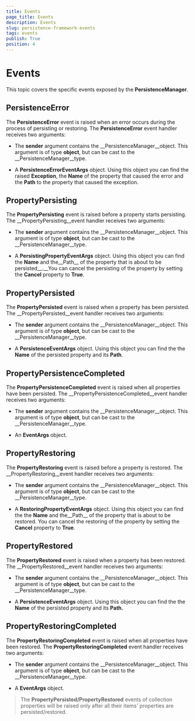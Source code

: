 ```yaml
---
title: Events
page_title: Events
description: Events
slug: persistence-framework-events
tags: events
publish: True
position: 4
---
```


# Events



This topic covers the specific events exposed by the __PersistenceManager__.
	  

## PersistenceError

The __PersistenceError__ event is raised when an error occurs during the process of persisting or restoring. The __PersistenceError__ event handler receives two arguments:
		

* The __sender__ argument contains the __PersistenceManager__object. This argument is of type __object__, but can be cast to the __PersistenceManager__type.
			

* A __PersistenceErrorEventArgs__ object. Using this object you can find the raised __Exception__, the __Name__ of the property that caused the error and the __Path__ to the property that caused the exception.
			

## PropertyPersisting

The __PropertyPersisting__ event is raised before a property starts persisting. The __PropertyPersisting__event handler receives two arguments:
		

* The __sender__ argument contains the __PersistenceManager__object. This argument is of type __object__, but can be cast to the __PersistenceManager__type.
			  

* A __PersistingPropertyEventArgs__ object. Using this object you can find the __Name__ and the__Path__ of the property that is about to be persisted__.__You can cancel the persisting of the property by setting the __Cancel__ property to __True__.
			  

## PropertyPersisted

The __PropertyPersisted__ event is raised when a property has been persisted. The __PropertyPersisted__event handler receives two arguments:
		

* The __sender__ argument contains the __PersistenceManager__object. This argument is of type __object__, but can be cast to the __PersistenceManager__type.
			  

* A __PersistenceEventArgs__ object. Using this object you can find the the __Name__ of the persisted property and its __Path__.
			  

## PropertyPersistenceCompleted

The __PropertyPersistenceCompleted__ event is raised when all properties have been persisted. The __PropertyPersistenceCompleted__event handler receives two arguments:
		

* The __sender__ argument contains the __PersistenceManager__object. This argument is of type __object__, but can be cast to the __PersistenceManager__type.
			

* An __EventArgs__ object.
			

## PropertyRestoring

The __PropertyRestoring__ event is raised before a property is restored. The __PropertyRestoring__event handler receives two arguments:
		

* The __sender__ argument contains the __PersistenceManager__object. This argument is of type __object__, but can be cast to the __PersistenceManager__type.
			  

* A __RestoringPropertyEventArgs__ object. Using this object you can find the the __Name__ and the__Path__ of the property that is about to be restored. You can cancel the restoring of the property by setting the __Cancel__ property to __True__.
			  

## PropertyRestored

The __PropertyRestored__ event is raised when a property has been restored. The __PropertyRestored__event handler receives two arguments:
		

* The __sender__ argument contains the __PersistenceManager__object. This argument is of type __object__, but can be cast to the __PersistenceManager__type.
			  

* A __PersistenceEventArgs__ object. Using this object you can find the the __Name__ of the persisted property and its __Path.__

## PropertyRestoringCompleted

The __PropertyRestoringCompleted__ event is raised when all properties have been restored. The __PropertyRestoringCompleted__ event handler receives two arguments:
		

* The __sender__ argument contains the __PersistenceManager__object. This argument is of type __object__, but can be cast to the __PersistenceManager__type.
			  

* A __EventArgs__ object.
			  

>The __PropertyPersisted/PropertyRestored__ events of collection properties will be raised only after all their items' properties are persisted/restored.
		  
